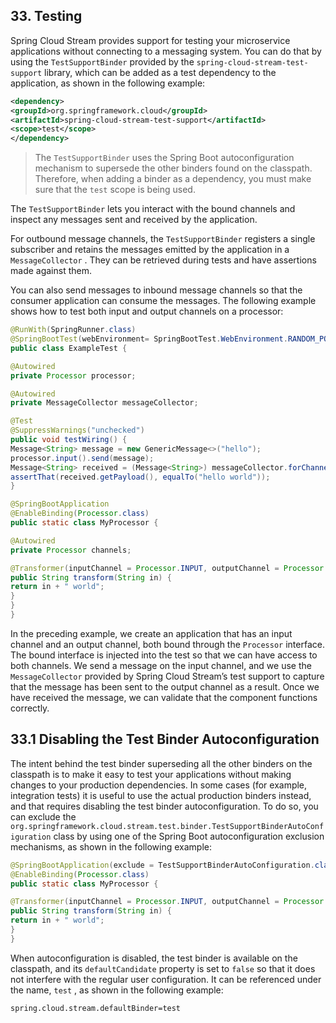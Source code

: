 ## 33. Testing

Spring Cloud Stream provides support for testing your microservice applications without connecting to a messaging system. You can do that by using the  `TestSupportBinder`  provided by the  `spring-cloud-stream-test-support`  library, which can be added as a test dependency to the application, as shown in the following example:

```xml
<dependency>
<groupId>org.springframework.cloud</groupId>
<artifactId>spring-cloud-stream-test-support</artifactId>
<scope>test</scope>
</dependency>
```

> The  `TestSupportBinder`  uses the Spring Boot autoconfiguration mechanism to supersede the other binders found on the classpath. Therefore, when adding a binder as a dependency, you must make sure that the  `test`  scope is being used.

The  `TestSupportBinder`  lets you interact with the bound channels and inspect any messages sent and received by the application.

For outbound message channels, the  `TestSupportBinder`  registers a single subscriber and retains the messages emitted by the application in a  `MessageCollector` . They can be retrieved during tests and have assertions made against them.

You can also send messages to inbound message channels so that the consumer application can consume the messages. The following example shows how to test both input and output channels on a processor:

```java
@RunWith(SpringRunner.class)
@SpringBootTest(webEnvironment= SpringBootTest.WebEnvironment.RANDOM_PORT)
public class ExampleTest {

@Autowired
private Processor processor;

@Autowired
private MessageCollector messageCollector;

@Test
@SuppressWarnings("unchecked")
public void testWiring() {
Message<String> message = new GenericMessage<>("hello");
processor.input().send(message);
Message<String> received = (Message<String>) messageCollector.forChannel(processor.output()).poll();
assertThat(received.getPayload(), equalTo("hello world"));
}

@SpringBootApplication
@EnableBinding(Processor.class)
public static class MyProcessor {

@Autowired
private Processor channels;

@Transformer(inputChannel = Processor.INPUT, outputChannel = Processor.OUTPUT)
public String transform(String in) {
return in + " world";
}
}
}
```

In the preceding example, we create an application that has an input channel and an output channel, both bound through the  `Processor`  interface. The bound interface is injected into the test so that we can have access to both channels. We send a message on the input channel, and we use the  `MessageCollector`  provided by Spring Cloud Stream’s test support to capture that the message has been sent to the output channel as a result. Once we have received the message, we can validate that the component functions correctly.

## 33.1 Disabling the Test Binder Autoconfiguration

The intent behind the test binder superseding all the other binders on the classpath is to make it easy to test your applications without making changes to your production dependencies. In some cases (for example, integration tests) it is useful to use the actual production binders instead, and that requires disabling the test binder autoconfiguration. To do so, you can exclude the  `org.springframework.cloud.stream.test.binder.TestSupportBinderAutoConfiguration`  class by using one of the Spring Boot autoconfiguration exclusion mechanisms, as shown in the following example:

```java
@SpringBootApplication(exclude = TestSupportBinderAutoConfiguration.class)
@EnableBinding(Processor.class)
public static class MyProcessor {

@Transformer(inputChannel = Processor.INPUT, outputChannel = Processor.OUTPUT)
public String transform(String in) {
return in + " world";
}
}
```

When autoconfiguration is disabled, the test binder is available on the classpath, and its  `defaultCandidate`  property is set to  `false`  so that it does not interfere with the regular user configuration. It can be referenced under the name,  `test` , as shown in the following example:

`spring.cloud.stream.defaultBinder=test` 

